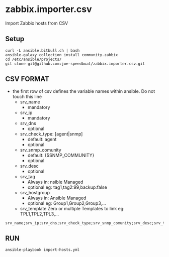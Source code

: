 # zabbix.importer.csv
Import Zabbix hosts from CSV

Setup
----
```
curl -L ansible.bitbull.ch | bash
ansible-galaxy collection install community.zabbix
cd /etc/ansible/projects/
git clone git@github.com:joe-speedboat/zabbix.importer.csv.git
```

CSV FORMAT
---
* the first row of csv defines the variable names within ansible. Do not touch this line
  * srv_name
    * mandatory
  * srv_ip
    * mandatory
  * srv_dns
    * optional
  * srv_check_type: [agent|snmp]
    * default: agent
    * optional
  * srv_snmp_comunity
    * default: {$SNMP_COMMUNITY}
    * optional
  * srv_desc
    * optional
  * srv_tag
    * Always in: nsible Managed
    * optional 
      eg: tag1,tag2:99,backup:false
  * srv_hostgroup
    * Always in: Ansible Managed
    * optional
      eg: Group1,Group2,Group3,...
  * srv_template
    Zero or multiple Templates to link
    eg: TPL1,TPL2,TPL3,...

```
srv_name;srv_ip;srv_dns;srv_check_type;srv_snmp_comunity;srv_desc;srv_tag;srv_hostgroup;srv_template
```

RUN
----
```
ansible-playbook import-hosts.yml
```
